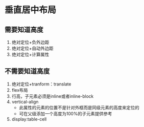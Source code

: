 # 垂直居中布局
	
## 需要知道高度
1. 绝对定位+负外边距
2. 绝对定位+自动外边距
3. 绝对定位+计算属性
	
## 不需要知道高度
1. 绝对定位+tranform：translate
2. flex布局
3. 行高，子元素必须是inline或者inline-block
4. vertical-align
    - 此属性的元素的位置不是针对外框而是同级元素的高度来定位的
    - 可在父级添加一个高度为100%的子元素提供参考
5. display:table-cell
